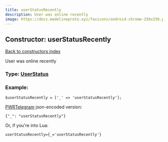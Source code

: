 ```yaml
---
title: userStatusRecently
description: User was online recently
image: https://docs.madelineproto.xyz/favicons/android-chrome-256x256.png
---
```

## Constructor: userStatusRecently  
[Back to constructors index](index.md)



User was online recently




### Type: [UserStatus](../types/UserStatus.md)


### Example:

```
$userStatusRecently = ['_' => 'userStatusRecently'];
```  

[PWRTelegram](https://pwrtelegram.xyz) json-encoded version:

```
{"_": "userStatusRecently"}
```


Or, if you're into Lua:  


```
userStatusRecently={_='userStatusRecently'}

```


